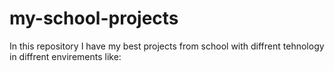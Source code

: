 # my-school-projects
In this repository I have my best projects from school with diffrent tehnology in diffrent envirements like:
